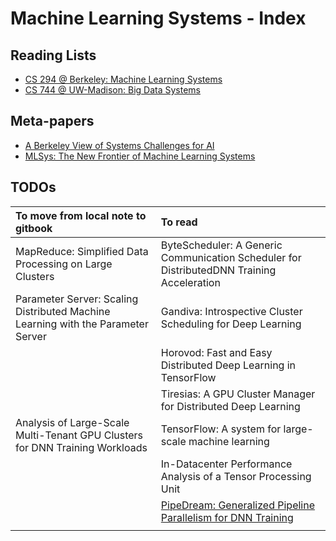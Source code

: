 # Machine Learning Systems - Index

## Reading Lists

* [CS 294 @ Berkeley: Machine Learning Systems](https://ucbrise.github.io/cs294-ai-sys-fa19/)
* [CS 744 @ UW-Madison: Big Data Systems](http://pages.cs.wisc.edu/~shivaram/cs744-fa20/)

## Meta-papers

* [A Berkeley View of Systems Challenges for AI](https://thodrek.github.io/CS839_spring18/papers/EECS-2017-159.pdf)
* [MLSys: The New Frontier of Machine Learning Systems](https://arxiv.org/pdf/1904.03257.pdf)



## TODOs

| To move from local note to gitbook | To read |
| :--- | :--- |
| MapReduce: Simplified Data Processing on Large Clusters | ByteScheduler: A Generic Communication Scheduler for DistributedDNN Training Acceleration |
| Parameter Server: Scaling Distributed Machine Learning with the Parameter Server | Gandiva: Introspective Cluster Scheduling for Deep Learning |
|  | Horovod: Fast and Easy Distributed Deep Learning in TensorFlow |
|  | Tiresias: A GPU Cluster Manager for Distributed Deep Learning |
| Analysis of Large-Scale Multi-Tenant GPU Clusters for DNN Training Workloads | TensorFlow: A system for large-scale machine learning |
|  | In-Datacenter Performance Analysis of a Tensor Processing Unit |
|  | [PipeDream: Generalized Pipeline Parallelism for DNN Training](https://cs.stanford.edu/~matei/papers/2019/sosp_pipedream.pdf) |
|  |  |




